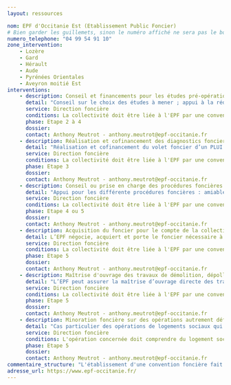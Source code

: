 ```yaml
---
layout: ressources

nom: EPF d'Occitanie Est (Etablissement Public Foncier)
# Bien garder les guillemets, sinon le numéro affiché ne sera pas le bon
numero_telephone: "04 99 54 91 10" 
zone_intervention: 
    - Lozère
    - Gard
    - Hérault
    - Aude
    - Pyrénées Orientales
    - Aveyron moitié Est
interventions:
    - description: Conseil et financements pour les études pré-opérationnelles
      detail: "Conseil sur le choix des études à mener ; appui à la rédaction des cahiers des charges ; cofinancement des études pré-opérationnelles : études de faisabilité, autres études qui permettent de sécuriser la sortie opérationnelle du futur projet. Financement posisble jusqu'à 50% du montant des études."
      service: Direction foncière
      conditions: La collectivité doit être liée à l'EPF par une convention foncière préalablement à toute intervention, avec portage du foncier par l'EPF par la suite. La collectivité reste maître d’ouvrage et cofinanceur de son étude.
      phase: Etape 2 à 4
      dossier: 
      contact: Anthony Meutrot - anthony.meutrot@epf-occitanie.fr
    - description: Réalisation et cofinancement des diagnostics fonciers pour le PLH/PLUI à l'échelle de intercommunalité
      detail: "Réalisation et cofinancement du volet foncier d’un PLUI ou d’un PLH avec pour enjeu la découverte des gisements fonciers : analyse de l'état du marché immobilier, des gisements fonciers disponibles dont les friches. Réalisation des diagnosctics et études sous maîtrise d’ouvrage et financement EPF."
      service: Direction foncière
      conditions: La collectivité doit être liée à l'EPF par une convention foncière préalablement à toute intervention, avec portage du foncier par l'EPF par la suite.
      phase: Etape 3
      dossier: 
      contact: Anthony Meutrot - anthony.meutrot@epf-occitanie.fr
    - description: Conseil ou prise en charge des procédures foncières
      detail: "Appui pour les différente procédures foncières : amiable, préemption, expropriation. Réalisation possible de l'ensemble de ces procédures par l'EPF."
      service: Direction foncière
      conditions: La collectivité doit être liée à l'EPF par une convention foncière préalablement à toute intervention, avec portage du foncier par l'EPF par la suite.
      phase: Etape 4 ou 5
      dossier: 
      contact: Anthony Meutrot - anthony.meutrot@epf-occitanie.fr
    - description: Acquisition du foncier pour le compte de la collectivité
      detail: L’EPF négocie, acquiert et porte le foncier nécessaire à la réalisation du projet. Au terme désigné par la convention, le foncier est cédé soit à la collectivité  soit directement à l’opérateur si celui-ci est déjà désigné.
      service: Direction foncière
      conditions: La collectivité doit être liée à l'EPF par une convention foncière préalablement à toute intervention.
      phase: Etape 5
      dossier: 
      contact: Anthony Meutrot - anthony.meutrot@epf-occitanie.fr
    - description: Maîtrise d'ouvrage des travaux de démolition, dépollution, sécurisation du foncier
      detail: "L’EPF peut assurer la maîtrise d’ouvrage directe des travaux préparatoires à un aménagement ultérieurs : dépollution des sols, désamiantage, démolition de bâtiments, curage de parcelles, sécurisation et consolidation de biens, pré-verdissement, renaturation."
      service: Direction foncière
      conditions: La collectivité doit être liée à l'EPF par une convention foncière préalablement à toute intervention. L'EPF réalise ces travaux sur un terrain dont il est propriétaire et sur demande de la collectivité.
      phase: Etape 5
      dossier: 
      contact: Anthony Meutrot - anthony.meutrot@epf-occitanie.fr
    - description: Minoration foncière sur des opérations autrement déficitaires, qui comprennent du logement social
      detail: "Cas particulier des opérations de logements sociaux qui présenteraient un déficit économique après mobilisation des cofinanceurs compétents en matière d’habitat : l’EPF peut minorer le prix de vente du foncier. Cela permet à la collectivité d'acquérir le foncier moins cher qu'il n'a coûté à l'EPF, après prise en compte du prix d’acquisition, des frais de notaire et d'éventuels frais de mise en sécurité, démolition, dépollution."
      service: Direction foncière
      conditions: L'opération concernée doit comprendre du logement social. La décôte du prix du foncier est soumise à approbation du bureau de l'EPF et est imputée sur le fonds de compensation de la surcharge foncière, au budget voté annuellement.
      phase: Etape 5
      dossier: 
      contact: Anthony Meutrot - anthony.meutrot@epf-occitanie.fr
commentaire_structure: "L'établissement d'une convention foncière fait suite à une sollicitation de la collectivité, qui sera examinée vis-à-vis de nos axes d’intervention définis dans notre Programme Pluri-annuel d'Intervention. Pour 2019-2013, ces axes sont : développer l'offre de logements, conforter l'attractivité économique de la région, préserver l’environnement et prévenir les risques."
adresse_url: https://www.epf-occitanie.fr/
---
```


